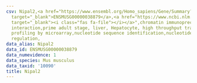 ```yaml
---
csv: Nipal2,<a href="https://www.ensembl.org/Homo_sapiens/Gene/Summary?db=core;g=ENSMUSG00000038879"
  target="_blank">ENSMUSG00000038879</a>,<a href="https://www.ncbi.nlm.nih.gov/pubmed/23834426"
  target="_blank"><i class="fas fa-file"></i></a>",chromatin immunoprecipitation assay,direct
  interaction,prime adult stage, liver, Hepatocyte, high throughput transcription
  profiling by microarray,nucleotide sequence identification,nucleotide sequence identification,transcriptional
  regulation,
data_alias: Nipal2
data_id: ENSMUSG00000038879
data_numevidence: 1
data_species: Mus musculus
data_taxid: '10090'
title: Nipal2
---
```

